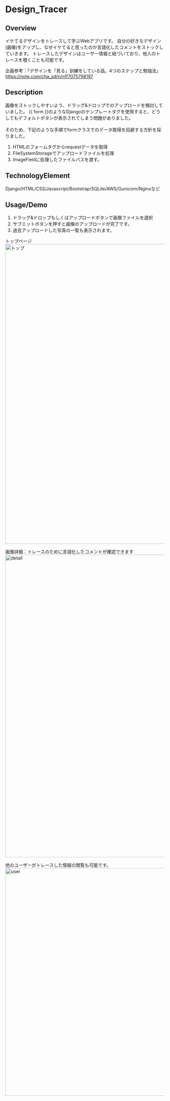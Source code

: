 # Design_Tracer

## Overview
イケてるデザインをトレースして学ぶWebアプリです。
自分の好きなデザイン(画像)をアップし、なぜイケてると思ったのか言語化したコメントをストックしていきます。
トレースしたデザインはユーザー情報と紐づいており、他人のトレースを覗くことも可能です。

企画参考：「デザインを「見る」訓練をしている話。4つのステップと勉強法」
 https://note.com/cha_sd/n/n1f7075798197

## Description
画像をストックしやすいよう、ドラッグ&ドロップでのアップロードを検討していました。
{{ form }}のようなDjangoのテンプレートタグを使用すると、どうしてもデフォルトボタンが表示されてしまう問題がありました。<br>  
そのため、下記のような手順でformクラスでのデータ取得を回避する方針を採りました。

1. HTMLのフォームタグからrequestデータを取得
2. FileSystemStorageでアップロードファイルを処理
3. ImageFieldに処理したファイルパスを渡す。

## TechnologyElement
Django/HTML/CSS/Javascript/Bootstrap/SQLite/AWS/Gunicorn/Nginxなど

## Usage/Demo
1. ドラッグ&ドロップもしくはアップロードボタンで画像ファイルを選択
2. サブミットボタンを押すと画像のアップロードが完了です。
3. 過去アップロードした写真の一覧も表示されます。

トップページ
<img width="945" alt="トップ" src="https://user-images.githubusercontent.com/27131456/72234758-e6a2e300-3611-11ea-9f1d-d117ca35806c.png">

画像詳細：トレースのために言語化したコメントが確認できます
<img width="954" alt="detail" src="https://user-images.githubusercontent.com/27131456/72234777-fb7f7680-3611-11ea-9a1b-9929525d8a04.png">

他のユーザーがトレースした情報の閲覧も可能です。
<img width="718" alt="user" src="https://user-images.githubusercontent.com/27131456/72234821-2073e980-3612-11ea-8362-d2ab9dba7fac.png">

